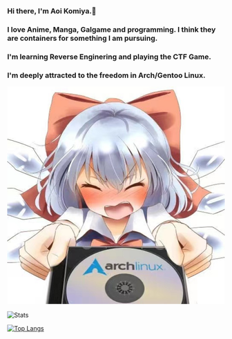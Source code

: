### Hi there, I'm Aoi Komiya.👋
### I love Anime, Manga, Galgame and programming. I think they are containers for something I am pursuing.
### I'm learning Reverse Enginering and playing the CTF Game.
### I'm deeply attracted to the freedom in Arch/Gentoo Linux.

![arch-chan](https://raw.githubusercontent.com/Alizestl/PicoGo/main/Arch_chan.jpg)

![Stats](https://github-readme-stats.vercel.app/api?username=alizestl&show_icons=true&theme=prussian)

[![Top Langs](https://github-readme-stats.vercel.app/api/top-langs/?username=alizest)](https://github.com/alizest/github-readme-stats)
